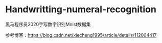# Handwritting-numeral-recognition
 黑马程序员2020手写数字识别Mnist数据集

参考博客：https://blog.csdn.net/xiecheng1995/article/details/112004417
